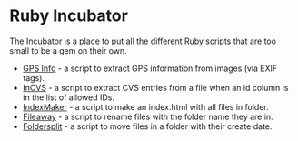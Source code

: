 Ruby Incubator
==============

The Incubator is a place to put all the different Ruby scripts that are too small to be a gem on their own.

* [GPS Info](./GPS_info) - a script to extract GPS information from images (via EXIF tags).
* [InCVS](./InCVS/) - a script to extract CVS entries from a file when an id column is in the list of allowed IDs.
* [IndexMaker](./IndexMaker/) - a script to make an index.html with all files in folder.
* [Fileaway](./fileaway) - a script to rename files with the folder name they are in. 
* [Foldersplit](./foldersplit) - a script to move files in a folder with their create date. 
